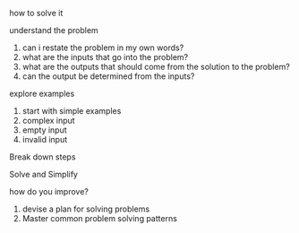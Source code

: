 how to solve it

understand the problem

1. can i restate the problem in my own words?
2. what are the inputs that go into the problem?
3. what are the outputs that should come from the solution to the problem?
4. can the output be determined from the inputs?

explore examples

1. start with simple examples
2. complex input
3. empty input
4. invalid input

Break down
steps

Solve and Simplify

how do you improve?

1. devise a plan for solving problems
2. Master common problem solving patterns

